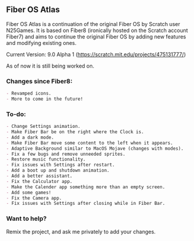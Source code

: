 ## Fiber OS Atlas

Fiber OS Atlas is a continuation of the original Fiber OS by Scratch user N25Games. It is based on Fiber8 (ironically hosted on the Scratch account Fiber7) and aims to continue the original Fiber OS by adding new features and modifying existing ones.

Current Version: 9.0 Alpha 1 (https://scratch.mit.edu/projects/475131777/)

As of now it is still being worked on.
### Changes since Fiber8:

```markdown
- Revamped icons.
- More to come in the future!
```
### To-do:

```markdown
- Change Settings animation.
- Make Fiber Bar be on the right where the Clock is.
- Add a dark mode.
- Make Fiber Bar move some content to the left when it appears. 
- Adaptive Background similar to MacOS Mojave (changes with modes).
- Fix a few bugs and remove unneeded sprites.
- Restore music functionality.
- Fix issues with Settings after restart.
- Add a boot up and shutdown animation.
- Add a better assistant.
- Fix the Calculator app.
- Make the Calender app something more than an empty screen.
- Add some games!
- Fix the Camera app.
- Fix issues with Settings after closing while in Fiber Bar.
```
### Want to help?
Remix the project, and ask me privately to add your changes.
